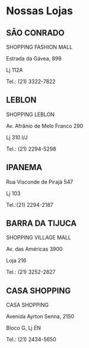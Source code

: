 # Nossas Lojas

## SÃO CONRADO

SHOPPING FASHION MALL

Estrada da Gávea, 899

Lj 112A

Tel.: (21) 3322-7822

## LEBLON

SHOPPING LEBLON

Av. Afrânio de Melo Franco 290

Lj 310 I/J

Tel.: (21) 2294-5298

## IPANEMA

Rua Visconde de Pirajá 547

Lj 103

Tel.:(21) 2294-2187

## BARRA DA TIJUCA

SHOPPING VILLAGE MALL

Av. das Américas 3900

Loja 216

Tel.: (21) 3252-2827

## CASA SHOPPING

CASA SHOPPING

Avenida Ayrton Senna, 2150

Bloco G, Lj EN

Tel.: (21) 2434-5650
